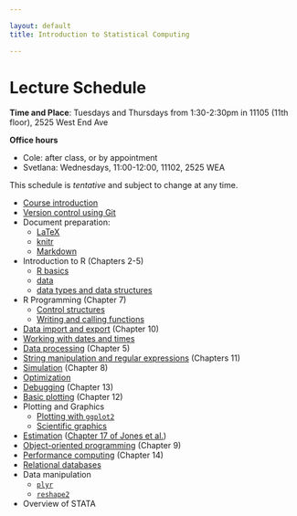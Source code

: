 ```yaml
---

layout: default
title: Introduction to Statistical Computing

---
```


# Lecture Schedule

**Time and Place**: Tuesdays and Thursdays from 1:30-2:30pm in 11105 (11th floor), 2525 West End Ave

**Office hours**

* Cole: after class, or by appointment
* Svetlana: Wednesdays, 11:00-12:00, 11102, 2525 WEA

This schedule is *tentative* and subject to change at any time.

* [Course introduction](https://dl.dropboxusercontent.com/u/5044136/Bios301/lecture1_intro.html)
* [Version control using Git](https://dl.dropboxusercontent.com/u/5044136/Bios301/lecture2_git.html)
* Document preparation:
    - [LaTeX](https://dl.dropboxusercontent.com/u/5044136/Bios301/lecture3_latex.html)
    - [knitr](https://dl.dropboxusercontent.com/u/5044136/Bios301/lecture3_knitr.html)
    - [Markdown](https://dl.dropboxusercontent.com/u/5044136/Bios301/lecture3_markdown.html)
* Introduction to R (Chapters 2-5)
    - [R basics](https://dl.dropboxusercontent.com/u/5044136/Bios301/lecture4_rbasics.html)
    - [data](https://dl.dropboxusercontent.com/u/5044136/Bios301/lecture4_numbers.html)
    - [data types and data structures](https://dl.dropboxusercontent.com/u/5044136/Bios301/lecture4_data_structures.pdf)
* R Programming (Chapter 7)
    - [Control structures](https://dl.dropboxusercontent.com/u/5044136/Bios301/lecture5_control_structures.pdf)
    - [Writing and calling functions](https://dl.dropboxusercontent.com/u/5044136/Bios301/lecture5_functions.pdf)
* [Data import and export](https://dl.dropboxusercontent.com/u/5044136/Bios301/lecture6_import_export.pdf)
    (Chapter 10)
* [Working with dates and times](https://dl.dropboxusercontent.com/u/5044136/Bios301/lecture6_datetime.pdf)
* [Data processing](https://dl.dropboxusercontent.com/u/5044136/Bios301/lecture6_data_processing.pdf)
    (Chapter 5)
* [String manipulation and regular expressions](https://dl.dropboxusercontent.com/u/5044136/Bios301/lecture7_regex.pdf) (Chapters 11)
* [Simulation](https://dl.dropboxusercontent.com/u/5044136/Bios301/lecture7_simulation.pdf) (Chapter 8)
* [Optimization](https://dl.dropboxusercontent.com/u/5044136/Bios301/lecture8_optimization.pdf)
* [Debugging](https://dl.dropboxusercontent.com/u/5044136/Bios301/lecture8_debugging.html) (Chapter 13)
* [Basic plotting](https://dl.dropbox.com/u/233041/Bios301/lecture8_plotting.html) (Chapter 12)
* Plotting and Graphics
    - [Plotting with `ggplot2`](https://dl.dropboxusercontent.com/u/5044136/Bios301/lecture9_ggplot2.pdf)
    - [Scientific graphics](https://dl.dropbox.com/u/233041/Bios301/lecture9_viz.html)
* [Estimation](https://dl.dropbox.com/u/233041/Bios301/lecture10_estimation.html)
    ([Chapter 17 of Jones et al.](https://dl.dropboxusercontent.com/u/233041/Bios301/Jones%202009%20%28Ch.17%29.pdf))
* [Object-oriented programming](https://dl.dropbox.com/u/233041/Bios301/lecture10_oop.html) (Chapter 9)
* [Performance computing](https://dl.dropbox.com/u/233041/Bios301/lecture11_performance.html) (Chapter 14)
* [Relational databases](https://dl.dropbox.com/u/233041/Bios301/lecture12_db.html)
* Data manipulation
    - [`plyr`](https://dl.dropbox.com/u/233041/Bios301/lecture12_plyr.html)
    - [`reshape2`](https://dl.dropbox.com/u/233041/Bios301/lecture12_reshape.html)
* Overview of STATA
